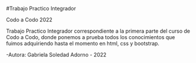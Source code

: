 #Trabajo Practico Integrador

Codo a Codo 2022

Trabajo Practico Integrador correspondiente a la primera parte del curso de Codo a Codo, donde ponemos a prueba todos los conocimientos que fuimos adquiriendo hasta el momento en html, css y bootstrap.

-Autora: Gabriela Soledad Adorno - 2022

